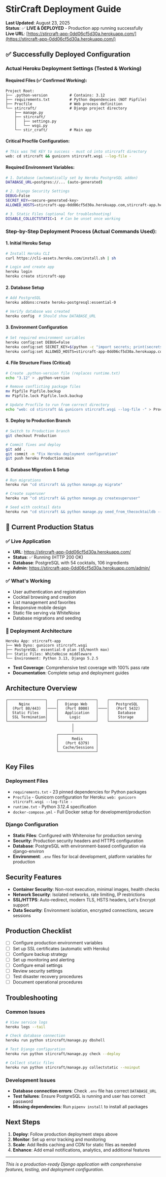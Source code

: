 # StirCraft Deployment Guide

**Last Updated**: August 23, 2025  
**Status**: ✅ **LIVE & DEPLOYED** - Production app running successfully  
**Live URL**: [https://stircraft-app-0dd06cf5d30a.herokuapp.com/](https://stircraft-app-0dd06cf5d30a.herokuapp.com/)

## ✅ Successfully Deployed Configuration

### Actual Heroku Deployment Settings (Tested & Working)

#### Required Files (✅ Confirmed Working):
```
Project Root:
├── .python-version          # Contains: 3.12
├── requirements.txt         # Python dependencies (NOT Pipfile)
├── Procfile                 # Web process definition
└── stircraft/               # Django project directory
    ├── manage.py
    ├── stircraft/
    │   ├── settings.py
    │   └── wsgi.py
    └── stir_craft/          # Main app
```

#### Critical Procfile Configuration:
```bash
# This was THE KEY to success - must cd into stircraft directory
web: cd stircraft && gunicorn stircraft.wsgi --log-file -
```

#### Required Environment Variables:
```bash
# 1. Database (automatically set by Heroku PostgreSQL addon)
DATABASE_URL=postgres://... (auto-generated)

# 2. Django Security Settings
DEBUG=False
SECRET_KEY=<secure-generated-key>
ALLOWED_HOSTS=stircraft-app-0dd06cf5d30a.herokuapp.com,stircraft-app.herokuapp.com

# 3. Static Files (optional for troubleshooting)
DISABLE_COLLECTSTATIC=1  # Can be unset once working
```

### Step-by-Step Deployment Process (Actual Commands Used):

#### 1. Initial Heroku Setup
```bash
# Install Heroku CLI
curl https://cli-assets.heroku.com/install.sh | sh

# Login and create app
heroku login
heroku create stircraft-app
```

#### 2. Database Setup
```bash
# Add PostgreSQL
heroku addons:create heroku-postgresql:essential-0

# Verify database was created
heroku config  # Should show DATABASE_URL
```

#### 3. Environment Configuration
```bash
# Set required environment variables
heroku config:set DEBUG=False
heroku config:set SECRET_KEY=$(python -c "import secrets; print(secrets.token_urlsafe(50))")
heroku config:set ALLOWED_HOSTS=stircraft-app-0dd06cf5d30a.herokuapp.com,stircraft-app.herokuapp.com
```

#### 4. File Structure Fixes (Critical)
```bash
# Create .python-version file (replaces runtime.txt)
echo "3.12" > .python-version

# Remove conflicting package files
mv Pipfile Pipfile.backup
mv Pipfile.lock Pipfile.lock.backup

# Update Procfile to run from correct directory
echo "web: cd stircraft && gunicorn stircraft.wsgi --log-file -" > Procfile
```

#### 5. Deploy to Production Branch
```bash
# Switch to Production branch
git checkout Production

# Commit fixes and deploy
git add .
git commit -m "Fix Heroku deployment configuration"
git push heroku Production:main
```

#### 6. Database Migration & Setup
```bash
# Run migrations
heroku run "cd stircraft && python manage.py migrate"

# Create superuser
heroku run "cd stircraft && python manage.py createsuperuser"

# Seed with cocktail data
heroku run "cd stircraft && python manage.py seed_from_thecocktaildb --limit 25"
```

## 🎯 Current Production Status

### ✅ Live Application
- **URL**: https://stircraft-app-0dd06cf5d30a.herokuapp.com/
- **Status**: ✅ Running (HTTP 200 OK)
- **Database**: PostgreSQL with 54 cocktails, 106 ingredients
- **Admin**: https://stircraft-app-0dd06cf5d30a.herokuapp.com/admin/

### ✅ What's Working
- User authentication and registration
- Cocktail browsing and creation
- List management and favorites
- Responsive mobile design
- Static file serving via WhiteNoise
- Database migrations and seeding

### 🔧 Deployment Architecture
```
Heroku App: stircraft-app
├── Web Dyno: gunicorn stircraft.wsgi
├── PostgreSQL: essential-0 plan ($5/month max)
├── Static Files: WhiteNoise middleware
└── Environment: Python 3.13, Django 5.2.5
```
- **Test Coverage**: Comprehensive test coverage with 100% pass rate
- **Documentation**: Complete setup and deployment guides

## Architecture Overview

```
┌─────────────────┐    ┌─────────────────┐    ┌─────────────────┐
│     Nginx       │    │   Django Web    │    │   PostgreSQL    │
│  (Port 80/443)  │────│   (Port 8000)   │────│   (Port 5432)   │
│  Static Files   │    │   Application   │    │    Database     │
│  SSL Termination│    │     Logic       │    │    Storage      │
└─────────────────┘    └─────────────────┘    └─────────────────┘
                              │
                              │
                       ┌─────────────────┐
                       │      Redis      │
                       │   (Port 6379)   │
                       │  Cache/Sessions │
                       └─────────────────┘
```

## Key Files

### Deployment Files
- `requirements.txt` - 23 pinned dependencies for Python packages
- `Procfile` - Gunicorn configuration for Heroku: `web: gunicorn stircraft.wsgi --log-file -`
- `runtime.txt` - Python 3.12.4 specification
- `docker-compose.yml` - Full Docker setup for development/production

### Django Configuration
- **Static Files**: Configured with Whitenoise for production serving
- **Security**: Production security headers and HTTPS configuration
- **Database**: PostgreSQL with environment-based configuration via django-environ
- **Environment**: `.env` files for local development, platform variables for production

## Security Features

- **Container Security**: Non-root execution, minimal images, health checks
- **Network Security**: Isolated networks, rate limiting, IP restrictions
- **SSL/HTTPS**: Auto-redirect, modern TLS, HSTS headers, Let's Encrypt support
- **Data Security**: Environment isolation, encrypted connections, secure sessions

## Production Checklist

- [ ] Configure production environment variables
- [ ] Set up SSL certificates (automatic with Heroku)
- [ ] Configure backup strategy
- [ ] Set up monitoring and alerting
- [ ] Configure email settings
- [ ] Review security settings
- [ ] Test disaster recovery procedures
- [ ] Document operational procedures

## Troubleshooting

### Common Issues
```bash
# View service logs
heroku logs --tail

# Check database connection
heroku run python stircraft/manage.py dbshell

# Test Django configuration
heroku run python stircraft/manage.py check --deploy

# Collect static files
heroku run python stircraft/manage.py collectstatic --noinput
```

### Development Issues
- **Database connection errors**: Check `.env` file has correct `DATABASE_URL`
- **Test failures**: Ensure PostgreSQL is running and user has correct password
- **Missing dependencies**: Run `pipenv install` to install all packages

## Next Steps

1. **Deploy**: Follow production deployment steps above
2. **Monitor**: Set up error tracking and monitoring
3. **Scale**: Add Redis caching and CDN for static files as needed
4. **Enhance**: Add email notifications, analytics, and additional features

---

*This is a production-ready Django application with comprehensive features, testing, and deployment configuration.*

